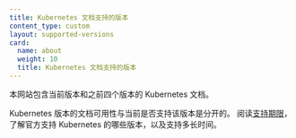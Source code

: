 ```yaml
---
title: Kubernetes 文档支持的版本
content_type: custom
layout: supported-versions
card:
  name: about
  weight: 10
  title: Kubernetes 文档支持的版本
---
```

<!--
title: Available Documentation Versions
content_type: custom
layout: supported-versions
card:
  name: about
  weight: 10
  title: Available Documentation Versions
-->
<!-- overview -->

<!-- 
This website contains documentation for the current version of Kubernetes
and the four previous versions of Kubernetes.

The availability of documentation for a Kubernetes version is separate from whether
that release is currently supported.
Read [Support period](/releases/patch-releases/#support-period) to learn about
which versions of Kubernetes are officially supported, and for how long.
-->

本网站包含当前版本和之前四个版本的 Kubernetes 文档。

Kubernetes 版本的文档可用性与当前是否支持该版本是分开的。
阅读[支持期限](/zh-cn/releases/patch-releases/#support-period)，了解官方支持 Kubernetes 的哪些版本，以及支持多长时间。
